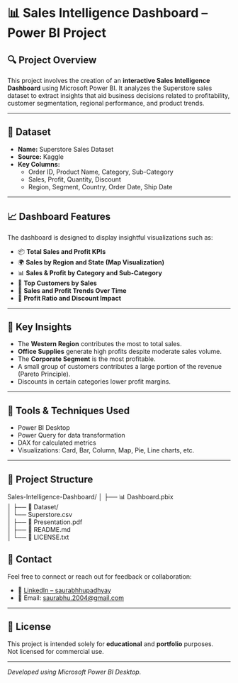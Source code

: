 # 📊 Sales Intelligence Dashboard – Power BI Project

## 🔍 Project Overview
This project involves the creation of an **interactive Sales Intelligence Dashboard** using Microsoft Power BI. It analyzes the Superstore sales dataset to extract insights that aid business decisions related to profitability, customer segmentation, regional performance, and product trends.

---

## 📁 Dataset
- **Name:** Superstore Sales Dataset  
- **Source:** Kaggle  
- **Key Columns:**  
  - Order ID, Product Name, Category, Sub-Category  
  - Sales, Profit, Quantity, Discount  
  - Region, Segment, Country, Order Date, Ship Date

---

## 📈 Dashboard Features
The dashboard is designed to display insightful visualizations such as:

- 📦 **Total Sales and Profit KPIs**
- 🌍 **Sales by Region and State (Map Visualization)**
- 📊 **Sales & Profit by Category and Sub-Category**
- 👤 **Top Customers by Sales**
- 📅 **Sales and Profit Trends Over Time**
- 🎯 **Profit Ratio and Discount Impact**

---

## 🧠 Key Insights
- The **Western Region** contributes the most to total sales.
- **Office Supplies** generate high profits despite moderate sales volume.
- The **Corporate Segment** is the most profitable.
- A small group of customers contributes a large portion of the revenue (Pareto Principle).
- Discounts in certain categories lower profit margins.

---

## 📌 Tools & Techniques Used
- Power BI Desktop  
- Power Query for data transformation  
- DAX for calculated metrics  
- Visualizations: Card, Bar, Column, Map, Pie, Line charts, etc.

---

## 📄 Project Structure
Sales-Intelligence-Dashboard/
│
├── 📊 Dashboard.pbix               
│
├── 📁 Dataset/                   
│   └── Superstore.csv            
│
├── 📄 Presentation.pdf           
│
├── 📘 README.md                   
│
└── 📄 LICENSE.txt                  

## 📧 Contact

Feel free to connect or reach out for feedback or collaboration:

- 🔗 [LinkedIn – saurabhhupadhyay](https://linkedin.com/in/saurabhhupadhyay)  
- 📩 Email: saurabhu.2004@gmail.com

---

## 📝 License

This project is intended solely for **educational** and **portfolio** purposes.  
Not licensed for commercial use.

---

*Developed using Microsoft Power BI Desktop.*
